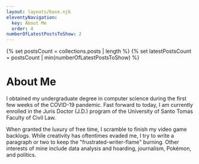 ```yaml
---
layout: layouts/base.njk
eleventyNavigation:
  key: About Me
  order: 4
numberOfLatestPostsToShow: 2
---
```

{% set postsCount = collections.posts | length %}
{% set latestPostsCount = postsCount | min(numberOfLatestPostsToShow) %}
# About Me

I obtained my undergraduate degree in computer science during the first few weeks of the COVID-19 pandemic. Fast forward to today, I am currently enrolled in the Juris Doctor (J.D.) program of the University of Santo Tomas Faculty of Civil Law. 

When granted the luxury of free time, I scramble to finish my video game backlogs. While creativity has oftentimes evaded me, I try to write a paragraph or two to keep the "frustrated-writer-flame" burning. Other interests of mine include data analysis and hoarding, journalism, Pokémon, and politics.